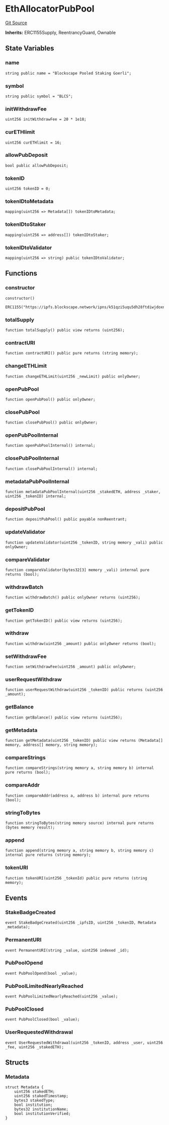 # EthAllocatorPubPool
[Git Source](https://mwaysolutions.com/https://repo.blockscape/playground/rocketscape/blob/888393fdf4be87a779fc168213a7be745e8f91b1/src/EthAllocatorPubPool.sol)

**Inherits:**
ERC1155Supply, ReentrancyGuard, Ownable


## State Variables
### name

```solidity
string public name = "Blockscape Pooled Staking Goerli";
```


### symbol

```solidity
string public symbol = "BLCS";
```


### initWithdrawFee

```solidity
uint256 initWithdrawFee = 20 * 1e18;
```


### curETHlimit

```solidity
uint256 curETHlimit = 16;
```


### allowPubDeposit

```solidity
bool public allowPubDeposit;
```


### tokenID

```solidity
uint256 tokenID = 0;
```


### tokenIDtoMetadata

```solidity
mapping(uint256 => Metadata[]) tokenIDtoMetadata;
```


### tokenIDtoStaker

```solidity
mapping(uint256 => address[]) tokenIDtoStaker;
```


### tokenIDtoValidator

```solidity
mapping(uint256 => string) public tokenIDtoValidator;
```


## Functions
### constructor


```solidity
constructor()
    ERC1155("https://ipfs.blockscape.network/ipns/k51qzi5uqu5dh28ftdiwjdoxnutwb6zio8prlyoayeill37mtpy67r67uywyeb/{id}.json");
```

### totalSupply


```solidity
function totalSupply() public view returns (uint256);
```

### contractURI


```solidity
function contractURI() public pure returns (string memory);
```

### changeETHLimit


```solidity
function changeETHLimit(uint256 _newLimit) public onlyOwner;
```

### openPubPool


```solidity
function openPubPool() public onlyOwner;
```

### closePubPool


```solidity
function closePubPool() public onlyOwner;
```

### openPubPoolInternal


```solidity
function openPubPoolInternal() internal;
```

### closePubPoolInternal


```solidity
function closePubPoolInternal() internal;
```

### metadataPubPoolInternal


```solidity
function metadataPubPoolInternal(uint256 _stakedETH, address _staker, uint256 _tokenID) internal;
```

### depositPubPool


```solidity
function depositPubPool() public payable nonReentrant;
```

### updateValidator


```solidity
function updateValidator(uint256 _tokenID, string memory _vali) public onlyOwner;
```

### compareValidator


```solidity
function compareValidator(bytes32[3] memory _vali) internal pure returns (bool);
```

### withdrawBatch


```solidity
function withdrawBatch() public onlyOwner returns (uint256);
```

### getTokenID


```solidity
function getTokenID() public view returns (uint256);
```

### withdraw


```solidity
function withdraw(uint256 _amount) public onlyOwner returns (bool);
```

### setWithdrawFee


```solidity
function setWithdrawFee(uint256 _amount) public onlyOwner;
```

### userRequestWithdraw


```solidity
function userRequestWithdraw(uint256 _tokenID) public returns (uint256 _amount);
```

### getBalance


```solidity
function getBalance() public view returns (uint256);
```

### getMetadata


```solidity
function getMetadata(uint256 _tokenID) public view returns (Metadata[] memory, address[] memory, string memory);
```

### compareStrings


```solidity
function compareStrings(string memory a, string memory b) internal pure returns (bool);
```

### compareAddr


```solidity
function compareAddr(address a, address b) internal pure returns (bool);
```

### stringToBytes


```solidity
function stringToBytes(string memory source) internal pure returns (bytes memory result);
```

### append


```solidity
function append(string memory a, string memory b, string memory c) internal pure returns (string memory);
```

### tokenURI


```solidity
function tokenURI(uint256 _tokenId) public pure returns (string memory);
```

## Events
### StakeBadgeCreated

```solidity
event StakeBadgeCreated(uint256 _ipfsID, uint256 _tokenID, Metadata _metadata);
```

### PermanentURI

```solidity
event PermanentURI(string _value, uint256 indexed _id);
```

### PubPoolOpend

```solidity
event PubPoolOpend(bool _value);
```

### PubPoolLimitedNearlyReached

```solidity
event PubPoolLimitedNearlyReached(uint256 _value);
```

### PubPoolClosed

```solidity
event PubPoolClosed(bool _value);
```

### UserRequestedWithdrawal

```solidity
event UserRequestedWithdrawal(uint256 _tokenID, address _user, uint256 _fee, uint256 _stakedETH);
```

## Structs
### Metadata

```solidity
struct Metadata {
    uint256 stakedETH;
    uint256 stakedTimestamp;
    bytes3 stakedType;
    bool institution;
    bytes32 institutionName;
    bool institutionVerified;
}
```

